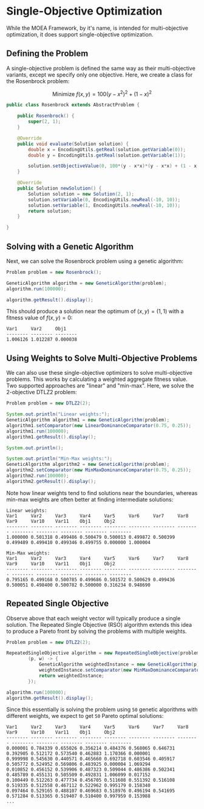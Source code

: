 # Single-Objective Optimization

While the MOEA Framework, by it's name, is intended for multi-objective optimization, it does support single-objective
optimization.  

## Defining the Problem

A single-objective problem is defined the same way as their multi-objective variants, except we specify only one
objective.  Here, we create a class for the Rosenbrock problem:

$$ \text{Minimize } f(x,y) = 100(y-x^2)^2 + (1-x)^2 $$

<!-- java:examples/org/moeaframework/examples/problem/single/Rosenbrock.java [27:49] -->

```java
public class Rosenbrock extends AbstractProblem {

    public Rosenbrock() {
        super(2, 1);
    }

    @Override
    public void evaluate(Solution solution) {
        double x = EncodingUtils.getReal(solution.getVariable(0));
        double y = EncodingUtils.getReal(solution.getVariable(1));

        solution.setObjectiveValue(0, 100*(y - x*x)*(y - x*x) + (1 - x)*(1 - x));
    }

    @Override
    public Solution newSolution() {
        Solution solution = new Solution(2, 1);
        solution.setVariable(0, EncodingUtils.newReal(-10, 10));
        solution.setVariable(1, EncodingUtils.newReal(-10, 10));
        return solution;
    }

}
```

## Solving with a Genetic Algorithm

Next, we can solve the Rosenbrock problem using a genetic algorithm:

<!-- java:examples/org/moeaframework/examples/problem/single/SingleObjectiveExample.java [31:36] -->

```java
Problem problem = new Rosenbrock();

GeneticAlgorithm algorithm = new GeneticAlgorithm(problem);
algorithm.run(100000);

algorithm.getResult().display();
```

This should produce a solution near the optimum of $(x, y) = (1, 1)$ with a fitness value of $f(x, y) = 0$:

<!-- output:examples/org/moeaframework/examples/problem/single/SingleObjectiveExample.java -->

```
Var1     Var2     Obj1
-------- -------- --------
1.006126 1.012287 0.000038
```

## Using Weights to Solve Multi-Objective Problems

We can also use these single-objective optimizers to solve multi-objective problems.  This works by calculating a
weighted aggregate fitness value.  Two supported approaches are "linear" and "min-max".  Here, we solve the 2-objective
DTLZ2 problem:

<!-- java:examples/org/moeaframework/examples/problem/single/MultiObjectiveWithWeightsExample.java [36:50] -->

```java
Problem problem = new DTLZ2(2);

System.out.println("Linear weights:");
GeneticAlgorithm algorithm1 = new GeneticAlgorithm(problem);
algorithm1.setComparator(new LinearDominanceComparator(0.75, 0.25));
algorithm1.run(100000);
algorithm1.getResult().display();

System.out.println();

System.out.println("Min-Max weights:");
GeneticAlgorithm algorithm2 = new GeneticAlgorithm(problem);
algorithm2.setComparator(new MinMaxDominanceComparator(0.75, 0.25));
algorithm2.run(100000);
algorithm2.getResult().display();
```

Note how linear weights tend to find solutions near the boundaries, whereas min-max weights are often
better at finding intermediate solutions:

<!-- output:examples/org/moeaframework/examples/problem/single/MultiObjectiveWithWeightsExample.java -->

```
Linear weights:
Var1     Var2     Var3     Var4     Var5     Var6     Var7     Var8     Var9     Var10    Var11    Obj1     Obj2
-------- -------- -------- -------- -------- -------- -------- -------- -------- -------- -------- -------- --------
1.000000 0.501318 0.499486 0.500479 0.500013 0.499872 0.500399 0.499489 0.499410 0.499346 0.499755 0.000000 1.000004

Min-Max weights:
Var1     Var2     Var3     Var4     Var5     Var6     Var7     Var8     Var9     Var10    Var11    Obj1     Obj2
-------- -------- -------- -------- -------- -------- -------- -------- -------- -------- -------- -------- --------
0.795165 0.499168 0.500785 0.499686 0.501572 0.500629 0.499436 0.500051 0.498400 0.500782 0.500000 0.316234 0.948690
```

## Repeated Single Objective

Observe above that each weight vector will typically produce a single solution.  The Repeated Single Objective (RSO)
algorithm extends this idea to produce a Pareto front by solving the problems with multiple weights.

<!-- java:examples/org/moeaframework/examples/problem/single/RepeatedSingleObjectiveExample.java [36:46] -->

```java
Problem problem = new DTLZ2(2);

RepeatedSingleObjective algorithm = new RepeatedSingleObjective(problem, 50,
        (p, w) -> {
            GeneticAlgorithm weightedInstance = new GeneticAlgorithm(p);
            weightedInstance.setComparator(new MinMaxDominanceComparator(w));
            return weightedInstance;
        });

algorithm.run(100000);
algorithm.getResult().display();
```

Since this essentially is solving the problem using `50` genetic algorithms with different weights, we expect to
get `50` Pareto optimal solutions:

<!-- output:examples/org/moeaframework/examples/problem/single/RepeatedSingleObjectiveExample.java [:7] {Truncated} -->

```
Var1     Var2     Var3     Var4     Var5     Var6     Var7     Var8     Var9     Var10    Var11    Obj1     Obj2
-------- -------- -------- -------- -------- -------- -------- -------- -------- -------- -------- -------- --------
0.000001 0.784339 0.655026 0.356214 0.484376 0.568065 0.646731 0.392905 0.512172 0.573540 0.462883 1.170366 0.000001
0.999998 0.545630 0.440571 0.465660 0.692718 0.603546 0.405917 0.505772 0.524952 0.569806 0.483925 0.000004 1.069294
0.010852 0.456152 0.539906 0.487323 0.509044 0.486386 0.502341 0.485789 0.455131 0.505509 0.492831 1.006099 0.017152
0.100449 0.512263 0.477734 0.456705 0.511608 0.551392 0.516108 0.519335 0.512558 0.467112 0.522962 0.995179 0.158340
0.097464 0.529165 0.488107 0.469683 0.518976 0.496194 0.541695 0.571284 0.513365 0.519407 0.510400 0.997959 0.153988
...
```
